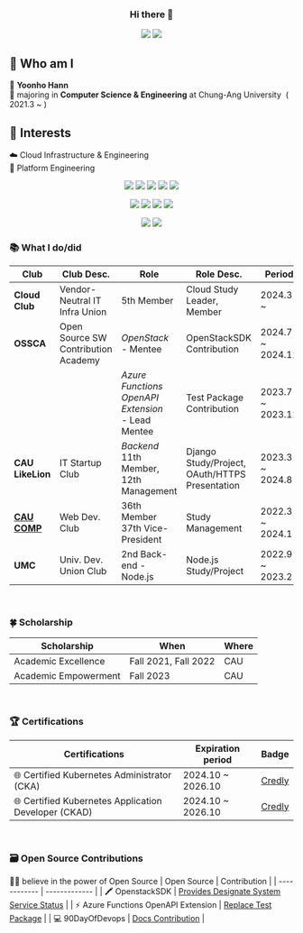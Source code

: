 <div align=center> 

### Hi there 👋

<a href="mailto:hnnynh125@gmail.com"><img src="https://img.shields.io/badge/Gmail-EA4335?style=for-the-badge&logo=Gmail&logoColor=white&link=mailto:hnnynh125@gmail.com"/></a>
<a href="https://velog.io/@hnnynh" target="_blank"><img src="https://img.shields.io/badge/Velog-20C997?style=for-the-badge&logo=Velog&logoColor=white"></a>

</div>

## 👀 Who am I
📛 **Yoonho Hann** <br/>
🌟 majoring in **Computer Science & Engineering** at Chung-Ang University&nbsp; ( 2021.3 ~ )  <br/>


## 🌱 Interests
☁️ Cloud Infrastructure & Engineering<br/>
🚥 Platform Engineering<br/>

<div align=center> 

<img src="https://img.shields.io/badge/Docker-2496ED?style=for-the-badge&logo=Docker&logoColor=white"></a>
<img src="https://img.shields.io/badge/kubernetes-326CE5?style=for-the-badge&logo=kubernetes&logoColor=white"></a>
<img src="https://img.shields.io/badge/Jenkins-D24939?style=for-the-badge&logo=jenkins&logoColor=white"></a>
<img src="https://img.shields.io/badge/Terraform-844FBA?style=for-the-badge&logo=terraform&logoColor=white"></a>
<img src="https://img.shields.io/badge/GitHub Actions-2088FF?style=for-the-badge&logo=githubactions&logoColor=white"></a>

<img src="https://img.shields.io/badge/AWS-232F3E?style=for-the-badge&logo=amazonwebservices&logoColor=white"></a>
<img src="https://img.shields.io/badge/network-000000?style=for-the-badge&logo=network&logoColor=white"></a>
<img src="https://img.shields.io/badge/linux-FCC624?style=for-the-badge&logo=linux&logoColor=white"></a>
<img src="https://img.shields.io/badge/OpenStack-ED1944?style=for-the-badge&logo=Openstack&logoColor=white"></a>

<img src="https://img.shields.io/badge/Node.js-339933?style=for-the-badge&logo=Node.js&logoColor=white"> </a>
<img src="https://img.shields.io/badge/Django-092E20?style=for-the-badge&logo=Django&logoColor=white"></a>
</div>


### 📚 What I do/did

| Club | Club Desc. | Role | Role Desc. | Period |
| ------------ | ------------- | ------------- | ------------- | ------------- |
| **Cloud Club** | Vendor-Neutral IT Infra Union | 5th Member | Cloud Study Leader, Member | 2024.3 ~ |
| **OSSCA** | Open Source SW <br/> Contribution Academy | *OpenStack* <br/>- Mentee <br/> | OpenStackSDK Contribution <br/> | 2024.7 ~ 2024.11 <br/> |
| | | *Azure Functions*<br/>*OpenAPI Extension* <br/>- Lead Mentee | Test Package Contribution | 2023.7 ~ 2023.11 |
| **CAU <br/>LikeLion** | IT Startup Club | *Backend* <br/> 11th Member, 12th Management | Django Study/Project,<br/> OAuth/HTTPS Presentation | 2023.3 ~ 2024.8 |
| **[CAU COMP](https://hnnynh.notion.site/COMP-7827b4f860d84427a5dbdbecdf36be5a?pvs=4)**  | Web Dev. Club | 36th Member<br/> 37th Vice-President | Study Management | 2022.3 ~ 2024.1 |
| **UMC** | Univ. Dev. Union Club | 2nd Back-end - Node.js | Node.js Study/Project | 2022.9 ~ 2023.2 |

<br/>
 
### 🍀 Scholarship
| Scholarship | When | Where |
| ------------ | ------------- | ------------- |
| Academic Excellence | Fall 2021, Fall 2022 | CAU |
| Academic Empowerment | Fall 2023 | CAU |

<br/>

### 🏆 Certifications
| Certifications | Expiration period | Badge |
| ------------ | ------------- | ------------- |
| 🌐 Certified Kubernetes Administrator (CKA) | 2024.10 ~ 2026.10 | [Credly](https://www.credly.com/badges/bf7a47cb-b0e3-42c1-8de5-58d842c9414c/public_url) |
| 🌐 Certified Kubernetes Application Developer (CKAD) | 2024.10 ~ 2026.10 | [Credly](https://www.credly.com/badges/76ae30ef-df19-47d7-9a47-d8461c70103b/public_url) |

<br/>

### 🗃️ Open Source Contributions
🙌🏻 believe in the power of Open Source
| Open Source | Contribution | 
| ------------ | ------------- | 
| 🖍️ OpenstackSDK | [Provides Designate System Service Status](https://review.opendev.org/c/openstack/openstacksdk/+/927673) | 
| ⚡️ Azure Functions OpenAPI Extension | [Replace Test Package](https://github.com/Azure/azure-functions-openapi-extension/pull/606) |
| 💻 90DayOfDevops | [Docs Contribution](https://github.com/MichaelCade/90DaysOfDevOps/pull/509) | 

<!--
**hnnynh/hnnynh** is a ✨ _special_ ✨ repository because its `README.md` (this file) appears on your GitHub profile.

Here are some ideas to get you started:

### - :eyes: I'm
- 🔭 I’m currently working on ...
- 🌱 I’m currently learning ...
- 👯 I’m looking to collaborate on ...
- 🤔 I’m looking for help with ...
- 💬 Ask me about ...
- 📫 How to reach me: ...
- 😄 Pronouns: ...
- ⚡ Fun fact: ...
-->
